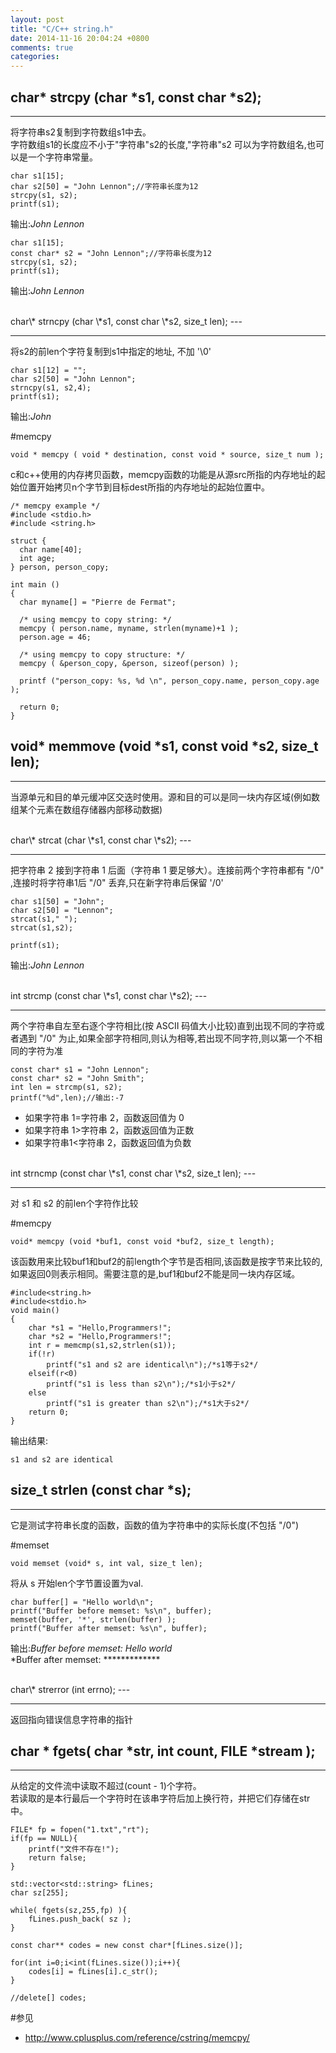 ```yaml
---
layout: post
title: "C/C++ string.h"
date: 2014-11-16 20:04:24 +0800
comments: true
categories: 
---
```


char\* strcpy (char \*s1, const char \*s2);
---

---
将字符串s2复制到字符数组s1中去。<br>字符数组s1的长度应不小于"字符串"s2的长度,"字符串"s2 可以为字符数组名,也可以是一个字符串常量。<br>

	char s1[15];
    char s2[50] = "John Lennon";//字符串长度为12
    strcpy(s1, s2);
    printf(s1);
    
输出:*John Lennon* 
	
	char s1[15];
    const char* s2 = "John Lennon";//字符串长度为12
    strcpy(s1, s2);
    printf(s1);
    
输出:*John Lennon* 

<br>
char\* strncpy (char \*s1, const char \*s2, size_t len);
---

---
将s2的前len个字符复制到s1中指定的地址, 不加 '\0'

	char s1[12] = "";
    char s2[50] = "John Lennon";
    strncpy(s1, s2,4);
    printf(s1);
    
输出:*John* 


#memcpy

	void * memcpy ( void * destination, const void * source, size_t num );

c和c++使用的内存拷贝函数，memcpy函数的功能是从源src所指的内存地址的起始位置开始拷贝n个字节到目标dest所指的内存地址的起始位置中。


	/* memcpy example */
	#include <stdio.h>
	#include <string.h>
	
	struct {
	  char name[40];
	  int age;
	} person, person_copy;
	
	int main ()
	{
	  char myname[] = "Pierre de Fermat";
	
	  /* using memcpy to copy string: */
	  memcpy ( person.name, myname, strlen(myname)+1 );
	  person.age = 46;
	
	  /* using memcpy to copy structure: */
	  memcpy ( &person_copy, &person, sizeof(person) );
	
	  printf ("person_copy: %s, %d \n", person_copy.name, person_copy.age );
	
	  return 0;
	}
    

void\* memmove (void \*s1, const void \*s2, size_t len);
---

---
当源单元和目的单元缓冲区交迭时使用。源和目的可以是同一块内存区域(例如数组某个元素在数组存储器内部移动数据)

<br>
char\* strcat (char \*s1, const char \*s2);
---

---
把字符串 2 接到字符串 1 后面（字符串 1 要足够大）。连接前两个字符串都有 "/0" ,连接时将字符串1后 "/0" 丢弃,只在新字符串后保留 '/0'

	char s1[50] = "John";
    char s2[50] = "Lennon";
    strcat(s1," ");
    strcat(s1,s2);
    
    printf(s1);
    
输出:*John Lennon* 

<br>
int strcmp (const char \*s1, const char \*s2);
---

---
两个字符串自左至右逐个字符相比(按 ASCII 码值大小比较)直到出现不同的字符或者遇到 "/0" 为止,如果全部字符相同,则认为相等,若出现不同字符,则以第一个不相同的字符为准

	const char* s1 = "John Lennon";
    const char* s2 = "John Smith";
    int len = strcmp(s1, s2);
    printf("%d",len);//输出:-7
    
- 如果字符串 1=字符串 2，函数返回值为 0
- 如果字符串 1>字符串 2，函数返回值为正数
- 如果字符串1<字符串 2，函数返回值为负数

<br>
int strncmp (const char \*s1, const char \*s2, size_t len);
---

---
对 s1 和 s2 的前len个字符作比较

#memcpy

	void* memcpy (void *buf1, const void *buf2, size_t length);

该函数用来比较buf1和buf2的前length个字节是否相同,该函数是按字节来比较的,如果返回0则表示相同。需要注意的是,buf1和buf2不能是同一块内存区域。

	#include<string.h>
	#include<stdio.h>
	void main()
	{
		char *s1 = "Hello,Programmers!";
		char *s2 = "Hello,Programmers!";
		int r = memcmp(s1,s2,strlen(s1));
		if(!r)
		    printf("s1 and s2 are identical\n");/*s1等于s2*/
		elseif(r<0)
		    printf("s1 is less than s2\n");/*s1小于s2*/
		else
		    printf("s1 is greater than s2\n");/*s1大于s2*/
		return 0;
	}


输出结果:
	
	s1 and s2 are identical
	
size_t strlen (const char \*s);
---

---
它是测试字符串长度的函数，函数的值为字符串中的实际长度(不包括 "/0")

#memset

	void memset (void* s, int val, size_t len);

将从 s 开始len个字节置设置为val.

	char buffer[] = "Hello world\n";
    printf("Buffer before memset: %s\n", buffer);
    memset(buffer, '*', strlen(buffer) );
    printf("Buffer after memset: %s\n", buffer);
	
输出:*Buffer before memset: Hello world*<br>
*Buffer after memset: ************* 

<br>
char\* strerror (int errno);
---

---
返回指向错误信息字符串的指针

char \* fgets( char \*str, int count, FILE \*stream );
---
----

从给定的文件流中读取不超过(count - 1)个字符。<br>若读取的是本行最后一个字符时在该串字符后加上换行符，并把它们存储在str中。


	FILE* fp = fopen("1.txt","rt");
    if(fp == NULL){
        printf("文件不存在!");
        return false;
    }
    
    std::vector<std::string> fLines;
    char sz[255];
    
    while( fgets(sz,255,fp) ){
        fLines.push_back( sz );
    }
    
    const char** codes = new const char*[fLines.size()];
    
    for(int i=0;i<int(fLines.size());i++){
        codes[i] = fLines[i].c_str();
    }

    //delete[] codes;
    
#参见 

- <http://www.cplusplus.com/reference/cstring/memcpy/>